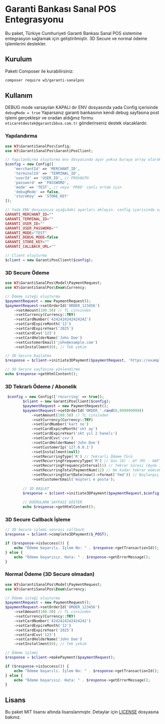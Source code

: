 # Garanti Bankası Sanal POS Entegrasyonu

Bu paket, Türkiye Cumhuriyeti Garanti Bankası Sanal POS sistemine entegrasyon sağlamak için geliştirilmiştir. 3D Secure ve normal ödeme işlemlerini destekler.

## Kurulum

Paketi Composer ile kurabilirsiniz:

```bash
composer require w3/garanti-sanalpos
```

## Kullanım
DEBUG mode varsayılan KAPALI dır ENV dosyasında yada Config içerisinde ``debugMode = true`` Yaparsanız garanti bankasının kendi debug sayfasına post işlemi gerçekleşir ve oradan aldığınız formu ``eticaretdestek@garantibbva.com.tr`` gönderirseniz destek olacaklardır. 

### Yapılandırma

```php
use W3\GarantiSanalPos\Config;
use W3\GarantiSanalPos\GarantiPosClient;

// Yapılandırma oluşturma env dosyasında ayar yoksa buraya array olarak girilmeli
$config = new Config([
    'merchantId' => 'MERCHANT_ID',
    'terminalId' => 'TERMINAL_ID',
    'userId' => 'USER_ID', // PROVAUTH
    'password' => 'PASSWORD',
    'mode' => 'TEST', // veya 'PROD' canlı ortam için
    'debugMode' => false,
    'storeKey' => 'STORE_KEY'
]);

// Yada ENV dosyasnıza aşağıdaki ayarları ekleyin. config içerisinde sadece boş array bırakın yeterli.
GARANTI_MERCHANT_ID=""
GARANTI_TERMINAL_ID=""
GARANTI_USER_ID=""
GARANTI_USER_PASSWORD=""
GARANTI_MODE="TEST"
GARANTI_DEBUG_MODE=false
GARANTI_STORE_KEY=""
GARANTI_CALLBACK_URL=""

// Client oluşturma
$client = new GarantiPosClient($config);
```

### 3D Secure Ödeme

```php
use W3\GarantiSanalPos\Model\PaymentRequest;
use W3\GarantiSanalPos\Enum\Currency;

// Ödeme isteği oluşturma
$paymentRequest = new PaymentRequest();
$paymentRequest->setOrderId('ORDER_123456')
    ->setAmount(100.50) // TL cinsinden
    ->setCurrency(Currency::TRY)
    ->setCardNumber('4242424242424242')
    ->setCardExpireMonth('12')
    ->setCardExpireYear('2025')
    ->setCardCvv('123')
    ->setCardHolderName('John Doe')
    ->setCustomerEmail('john@example.com')
    ->setInstallment(0); // Tek çekim

// 3D Secure başlatma
$response = $client->initiate3DPayment($paymentRequest, 'https://example.com/callback');

// 3D Secure sayfasına yönlendirme
echo $response->getHtmlContent();
```
### 3D Tekrarlı Ödeme / Abonelik
```php
 $config = new Config(['recurring' => true]);
        $client = new GarantiPosClient($config);
        $paymentRequest = new PaymentRequest();
        $paymentRequest->setOrderId('ORDER_'.rand(0,999999999))
            ->setAmount(100.50) // TL cinsinden
            ->setCurrency(Currency::TRY)
            ->setCardNumber('kart no')
            ->setCardExpireMonth('skt ay')
            ->setCardExpireYear('skt yıl 2 hanelı')
            ->setCardCvv('cvv')
            ->setCardHolderName('John Doe')
            ->setCustomerIp('127.0.0.1')
            ->setInstallment(null)
            ->setRecurringType('R') // Tekrarlı Ödeme Türü
            ->setRecurringFrequencyType('M') // Gün (D) - AY (M) - HAFTA (W)
            ->setRecurringFrequencyInterval(1) // Tekrar Süresi (Ayda 1 ise 1 yazılmalı, 3 ayda bir ise 3 yazılmalı. )
            ->setRecurringTotalPaymentNum(12) // Ne kadar tekrar edecek
            ->setRecurringStartDate(now()->format('Ymd')) // Başlangıç tarihi 20250618 formatında olmalı
            ->setCustomerEmail('müşteri e posta');
        
        // 3D BAŞLAT
        $response = $client->initiate3DPayment($paymentRequest,$config->getCallbackUrl());
        
        // DOĞRULAMA SAYFASI GÖSTER
        echo $response->getHtmlContent();
```
### 3D Secure Callback İşleme

```php
// 3D Secure işlemi sonrası callback
$response = $client->complete3DPayment($_POST);

if ($response->isSuccess()) {
    echo "Ödeme başarılı. İşlem No: " . $response->getTransactionId();
} else {
    echo "Ödeme başarısız. Hata: " . $response->getErrorMessage();
}
```

### Normal Ödeme (3D Secure olmadan)

```php
use W3\GarantiSanalPos\Model\PaymentRequest;
use W3\GarantiSanalPos\Enum\Currency;

// Ödeme isteği oluşturma
$paymentRequest = new PaymentRequest();
$paymentRequest->setOrderId('ORDER_123456')
    ->setAmount(100.50) // TL cinsinden
    ->setCurrency(Currency::TRY)
    ->setCardNumber('4242424242424242')
    ->setCardExpireMonth('12')
    ->setCardExpireYear('2025')
    ->setCardCvv('123')
    ->setCardHolderName('John Doe')
    ->setInstallment(0); // Tek çekim

// Ödeme işlemi
$response = $client->makePayment($paymentRequest);

if ($response->isSuccess()) {
    echo "Ödeme başarılı. İşlem No: " . $response->getTransactionId();
} else {
    echo "Ödeme başarısız. Hata: " . $response->getErrorMessage();
}
```

## Lisans

Bu paket MIT lisansı altında lisanslanmıştır. Detaylar için [LICENSE](LICENSE) dosyasına bakınız.